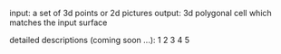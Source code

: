 input: a set of 3d points or 2d pictures
output: 3d polygonal cell which matches the input surface

detailed descriptions (coming soon ...):
1
2
3
4
5
